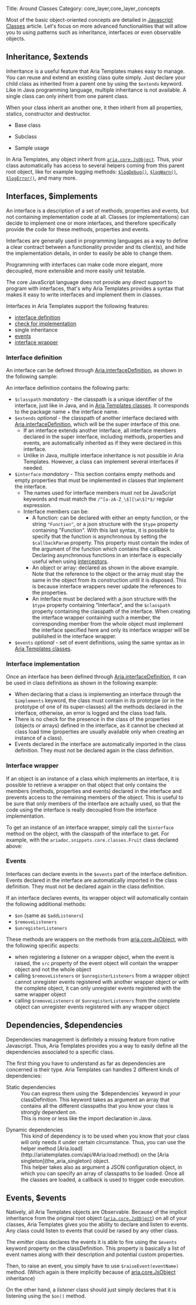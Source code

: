 Title: Around Classes
Category: core_layer,core_layer_concepts


Most of the basic object-oriented concepts are detailed in [Javascript Classes](javascript_classes) article. Let's focus on more advanced functionalities that will allow you to using patterns such as inheritance, interfaces or even observable objects.


## Inheritance, $extends

Inheritance is a useful feature that Aria Templates makes easy to manage. You can reuse and extend an existing class quite simply.
Just declare your child class as inherited from a parent one by using the `$extends` keyword. Like in Java programming language, multiple inheritance is not available. A single class can only inherit from one parent class.

When your class inherit an another one, it then inherit from all properties, statics, constructor and destructor.

* Base class
<script src='http://snippets.ariatemplates.com/snippets/github.com/ariatemplates/documentation-code/snippets/core/classes/Device.js?lang=javascript&outdent=true'></script>

* Subclass
<script src='http://snippets.ariatemplates.com/snippets/github.com/ariatemplates/documentation-code/snippets/core/classes/Disk.js?lang=javascript&outdent=true'></script>

* Sample usage
<script src='http://snippets.ariatemplates.com/snippets/github.com/ariatemplates/documentation-code/snippets/core/classes/DevicesMain.js?tag=execute&lang=javascript&outdent=true'></script>


In Aria Templates, any object inherit from [`aria.core.JsObject`](http://ariatemplates.com/api/#aria.core.JsObject). Thus, your class automatically has access to several helpers coming from this parent root object, like for example logging methods: [`$logDebug()`](http://ariatemplates.com/api/#aria.core.JsObject:$logDebug:method), [`$logWarn()`](http://ariatemplates.com/api/#aria.core.JsObject:$logWarn:method), [`$logError()`](http://ariatemplates.com/api/#aria.core.JsObject:$logError:method), and many more.


## Interfaces, $implements

An interface is a description of a set of methods, properties and events, but not containing implementation code at all.
Classes (or implementations) can decide to implement one or more interfaces, and therefore specifically provide the code for these methods, properties and events.

Interfaces are generally used in programming languages as a way to define a clear contract between a functionality provider and its client(s), and hide the implementation details, in order to easily be able to change them.

Programming with interfaces can make code more elegant, more decoupled, more extensible and more easily unit testable.

The core JavaScript language does not provide any direct support to program with interfaces, that's why Aria Templates provides a syntax that makes it easy to write interfaces and implement them in classes.

Interfaces in Aria Templates support the following features:

* [interface definition](#interface-definition)
* [check for implementation](#interface-implementation)
* single inheritance
* [events](#events)
* [interface wrapper](#interface-wrapper)


### Interface definition

An interface can be defined through [Aria.interfaceDefinition](http://ariatemplates.com/api/#Aria:interfaceDefinition:method), as shown in the following sample:

<script src='http://snippets.ariatemplates.com/snippets/github.com/ariatemplates/documentation-code/snippets/core/classes/IColorfulObject.js?lang=javascript&outdent=true'></script>

An interface definition contains the following parts:

* `$classpath` _mandatory_ - the classpath is a unique identifier of the interface, just like in Java, and in [Aria Templates classes](javascript_classes). It corresponds to the package name + the interface name.
* `$extends` _optional_ - the classpath of another interface declared with [Aria.interfaceDefinition](http://ariatemplates.com/api/#Aria:interfaceDefinition:method), which will be the super interface of this one.
	* If an interface extends another interface, all interface members declared in the super interface, including methods, properties and events, are automatically inherited as if they were declared in this interface.
	* Unlike in Java, multiple interface inheritance is not possible in Aria Templates. However, a class can implement several interfaces if needed.
* `$interface` _mandatory_ - This section contains empty methods and empty properties that must be implemented in classes that implement the interface.
	* The names used for interface members must not be JavaScript keywords and must match the `/^[a-zA-Z_\$][\w\$]*$/` regular expression.
	* Interface members can be:
		* A function: can be declared with either an empty function, or the string `"Function"`, or  a json structure with the `$type` property containing "Function". With this last syntax, it is possible to specify that the function is asynchronous by setting the `$callbackParam` property. This property must contain the index of the argument of the function which contains the callback. Declaring asynchronous functions in an interface is especially useful when using [interceptors](interceptors).
		* An object or array: declared as shown in the above example. Note that the reference to the object or the array must stay the same in the object from its construction until it is disposed. This is because interface wrappers never update the references to the properties.
		* An interface  must be declared with a json structure with the `$type` property containing "Interface", and the `$classpath` property containing the classpath of the interface. When creating the interface wrapper containing such a member, the corresponding member from the whole object must implement the interface specified here and only its interface wrapper will be published in the interface wrapper.
* `$events` _optional_ - set of event definitions, using the same syntax as in [Aria Templates classes](javascript_classes#events).


### Interface implementation

Once an interface has been defined through [Aria.interfaceDefinition](http://ariatemplates.com/api/#Aria:interfaceDefinition:method), it can be used in class definitions as shown in the following example:

<script src='http://snippets.ariatemplates.com/snippets/github.com/ariatemplates/documentation-code/snippets/core/classes/Fruit.js?lang=javascript&outdent=true'></script>


* When declaring that a class is implementing an interface through the `$implements` keyword, the class must contain in its prototype (or in the prototype of one of its super-classes) all the methods declared in the interface, otherwise, an error is logged and the class load fails.
* There is no check for the presence in the class of the properties (objects or arrays) defined in the interface, as it cannot be checked at class load time (properties are usually available only when creating an instance of a class).
* Events declared in the interface are automatically imported in the class definition. They must not be declared again in the class definition.

### Interface wrapper

If an object is an instance of a class which implements an interface, it is possible to retrieve a wrapper on that object that only contains the members (methods, properties and events) declared in the interface and prevents access to the remaining members of the object. This is useful to be sure that only members of the interface are actually used, so that the code using the interface is really decoupled from the interface implementation.

To get an instance of an interface wrapper, simply call the `$interface` method on the object, with the classpath of the interface to get. For example, with the `ariadoc.snippets.core.classes.Fruit` class declared above:


<script src='http://snippets.ariatemplates.com/snippets/github.com/ariatemplates/documentation-code/snippets/core/classes/Wrapping.js?tag=execute&lang=javascript&outdent=true'></script>

### Events

Interfaces can declare events in the `$events` part of the interface definition. Events declared in the interface are automatically imported in the class definition. They must not be declared again in the class definition.

If an interface declares events, its wrapper object will automatically contain the following additional methods:


* `$on` (same as `$addListeners`)
* `$removeListeners`
* `$unregisterListeners`

These methods are wrappers on the methods from [aria.core.JsObject](http://ariatemplates.com/api/#aria.core.JsObject), with the following specific aspects:


* when registering a listener on a wrapper object, when the event is raised, the `src` property of the event object will contain the wrapper object and not the whole object
* calling `$removeListeners` or `$unregisterListeners` from a wrapper object cannot unregister events registered with another wrapper object or with the complete object, it can only unregister events registered with the same wrapper object
* calling `$removeListeners` or `$unregisterListeners` from the complete object can unregister events registered with any wrapper object

## Dependencies, $dependencies

Dependencies management is definitely a missing feature from native Javascript. Thus, Aria Templates provides you a way to easily define all the dependencies associated to a specific class.

The first thing you have to understand as far as dependencies are concerned is their type. Aria Templates can handles 2 different kinds of dependencies:


<dl>
<dt>Static dependencies</dt>
<dd>You can express them using the `$dependencies` keyword in your classDefinition. This keyword takes as argument an array that contains all the different classpaths that you know your class is strongly dependent on.</dd>
<dd>This is more or less like the import declaration in Java.</dd>
<dd><script src='http://snippets.ariatemplates.com/snippets/github.com/ariatemplates/documentation-code/snippets/core/classes/StaticDeps.js?lang=javascript'></script></dd>
</dl>

<dl>
<dt>Dynamic dependencies</dt>
<dd>This kind of dependency is to be used when you know that your class will only needs it under certain circumstance. Thus, you can use the helper method [Aria.load](http://ariatemplates.com/api/#Aria:load:method) on the [Aria singleton](the_aria_singleton) object.</dd>
<dd>This helper takes also as argument a JSON configuration object, in which you can specify an array of classpaths to be loaded. Once all the classes are loaded, a callback is used to trigger code execution.</dd>
<dd><script src='http://snippets.ariatemplates.com/snippets/github.com/ariatemplates/documentation-code/snippets/core/classes/DynamicDeps.js?lang=javascript&outdent=true'></script></dd>
</dl>


## Events, $events

Natively, all Aria Templates objects are Observable. Because of the implicit inheritance from the original root object ([`aria.core.JsObject`](http://ariatemplates.com/api/#aria.core.JsObject)) on all of your classes, Aria Templates  gives you the ability to declare and listen to events. Any class could listen to events that could be raised by any other class.

The _emitter_ class declares the events it is able to fire using the `$events` keyword property on the classDefinition. This property is basically a list of event names along with their description and potential custom properties.

Then, to raise an event, you simply have to use `$raiseEvent(eventName)` method. (Which again is there implicitly because of [aria.core.JsObject](http://ariatemplates.com/api/#aria.core.JsObject) inheritance)

<script src='http://snippets.ariatemplates.com/snippets/github.com/ariatemplates/documentation-code/snippets/core/classes/MainClass.js?lang=javascript&outdent=true'></script>

On the other hand, a _listener_ class should just simply declares that it is listening using the `$on()` method.

<script src='http://snippets.ariatemplates.com/snippets/github.com/ariatemplates/documentation-code/snippets/core/classes/CustomLogger.js?lang=javascript&outdent=true'></script>

